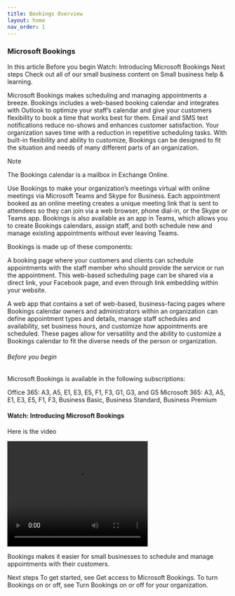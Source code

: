 ```yaml
---
title: Bookings Overview
layout: home
nav_order: 1
---
```

### Microsoft Bookings ###
In this article
Before you begin
Watch: Introducing Microsoft Bookings
Next steps
Check out all of our small business content on Small business help & learning.

Microsoft Bookings makes scheduling and managing appointments a breeze. Bookings includes a web-based booking calendar and integrates with Outlook to optimize your staff’s calendar and give your customers flexibility to book a time that works best for them. Email and SMS text notifications reduce no-shows and enhances customer satisfaction. Your organization saves time with a reduction in repetitive scheduling tasks. With built-in flexibility and ability to customize, Bookings can be designed to fit the situation and needs of many different parts of an organization.

 Note

The Bookings calendar is a mailbox in Exchange Online.

Use Bookings to make your organization’s meetings virtual with online meetings via Microsoft Teams and Skype for Business. Each appointment booked as an online meeting creates a unique meeting link that is sent to attendees so they can join via a web browser, phone dial-in, or the Skype or Teams app. Bookings is also available as an app in Teams, which allows you to create Bookings calendars, assign staff, and both schedule new and manage existing appointments without ever leaving Teams.

Bookings is made up of these components:

A booking page where your customers and clients can schedule appointments with the staff member who should provide the service or run the appointment. This web-based scheduling page can be shared via a direct link, your Facebook page, and even through link embedding within your website.

A web app that contains a set of web-based, business-facing pages where Bookings calendar owners and administrators within an organization can define appointment types and details, manage staff schedules and availability, set business hours, and customize how appointments are scheduled. These pages allow for versatility and the ability to customize a Bookings calendar to fit the diverse needs of the person or organization.

###### Before you begin #####
Microsoft Bookings is available in the following subscriptions:

Office 365: A3, A5, E1, E3, E5, F1, F3, G1, G3, and G5
Microsoft 365: A3, A5, E1, E3, E5, F1, F3, Business Basic, Business Standard, Business Premium

#### Watch: Introducing Microsoft Bookings #####
<p>Here is the video</p>
<video width="320" height="240" controls>
  <source src="movie.mp4" type="video/mp4">
  <source src="movie.ogg" type="video/ogg">
  Your browser does not support the video tag.
</video>

Bookings makes it easier for small businesses to schedule and manage appointments with their customers.

Next steps
To get started, see Get access to Microsoft Bookings. To turn Bookings on or off, see Turn Bookings on or off for your organization.
